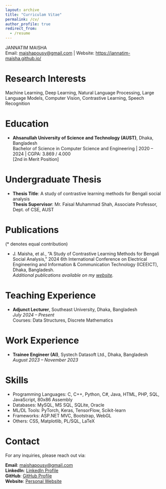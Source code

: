 ```yaml
---
layout: archive
title: "Curriculam Vitae"
permalink: /cv/
author_profile: true
redirect_from:
  - /resume
---
```

<!-- ---
{% include base_path %}

Education
======
* Ph.D in Version Control Theory, GitHub University, 2018 (expected)
* M.S. in Jekyll, GitHub University, 2014
* B.S. in GitHub, GitHub University, 2012

Work experience
======
* Spring 2024: Academic Pages Collaborator
  * Github University
  * Duties includes: Updates and improvements to template
  * Supervisor: The Users

* Fall 2015: Research Assistant
  * Github University
  * Duties included: Merging pull requests
  * Supervisor: Professor Hub

* Summer 2015: Research Assistant
  * Github University
  * Duties included: Tagging issues
  * Supervisor: Professor Git
  
Skills
======
* Skill 1
* Skill 2
  * Sub-skill 2.1
  * Sub-skill 2.2
  * Sub-skill 2.3
* Skill 3

Publications
======
  <ul>{% for post in site.publications reversed %}
    {% include archive-single-cv.html %}
  {% endfor %}</ul>
  
Talks
======
  <ul>{% for post in site.talks reversed %}
    {% include archive-single-talk-cv.html  %}
  {% endfor %}</ul>
  
Teaching
======
  <ul>{% for post in site.teaching reversed %}
    {% include archive-single-cv.html %}
  {% endfor %}</ul>
  
Service and leadership
======
* Currently signed in to 43 different slack teams -->
JANNATIM MAISHA  
Email: maishapousy@gmail.com | Website: https://jannatim-maisha.github.io/

Research Interests
======
Machine Learning, Deep Learning, Natural Language Processing, Large Language Models, Computer Vision, Contrastive Learning, Speech Recognition

Education
======
* **Ahsanullah University of Science and Technology (AUST)**, Dhaka, Bangladesh  
  Bachelor of Science in Computer Science and Engineering | 2020 – 2024 | CGPA: 3.869 / 4.000  
  [2nd in Merit Position]

Undergraduate Thesis
======
* **Thesis Title**: A study of contrastive learning methods for Bengali social analysis  
  **Thesis Supervisor**: Mr. Faisal Muhammad Shah, Associate Professor, Dept. of CSE, AUST

Publications
======
(* denotes equal contribution)
* J. Maisha, et al., “A Study of Contrastive Learning Methods for Bengali Social Analysis,” 2024 6th International Conference on Electrical Engineering and Information & Communication Technology (ICEEICT), Dhaka, Bangladesh.  
*Additional publications available on my [website](https://jannatim-maisha.github.io/).*

Teaching Experience
======
* **Adjunct Lecturer**, Southeast University, Dhaka, Bangladesh  
  *July 2024 – Present*  
  Courses: Data Structures, Discrete Mathematics

Work Experience
======
* **Trainee Engineer (AI)**, Systech Datasoft Ltd., Dhaka, Bangladesh  
  *August 2023 – November 2023*  

Skills
======
* Programming Languages: C, C++, Python, C#, Java, HTML, PHP, SQL, JavaScript, 80x86 Assembly
* Databases: MySQL, MS SQL, SQLite, Oracle
* ML/DL Tools: PyTorch, Keras, TensorFlow, Scikit-learn
* Frameworks: ASP.NET MVC, Bootstrap, WebGL
* Others: CSS, Matplotlib, PL/SQL, LaTeX

<!-- Awards & Achievements
======
* **Dean’s List of Honor** - Top 2% based on B.Sc. results. *2024*
* **Champion** - AUST Software Exhibition (Led winning team for programming club website). *2023*
* **Top 30** - National Girls’ Programming Contest. *2021, 2022*
* **Top 20** - Global Huawei Seeds for the Future program. *2023*
* **Startup Winning Pitch** - Secured $10,000 AWS credit among 34 startups for EONE Technologies. *2023*
* **Campaign Winner** - Taught and won an education campaign by 10 Minute School. *2019*
* **Academic Excellence Scholarship** - 50% tuition waiver based on academic performance at AUST. *2020 – 2024*
* **INFORMATICS’2024 Grant** - Received publication fee grant. *2024*
* **Government Scholarship (Dhaka Board)** - Prestigious scholarship for academic excellence. *2011*

Extracurricular and Voluntary Activities
======
* **Quantum Method Meditation Foundation Course** - Mind development and self-improvement. *2018*
* **Educational Ambassador, 10 Minute School** - Created interactive learning materials and tutorials. *2019*
* **AUST Sports Club** - Participated and won in university tournaments. *2021 – 2023*
* **Sub-Executive, AUST Programming and Informatics Club** - Organized coding events. *2023*
* **Volunteer, Reform Bangladesh** - Engaged in road cleaning and flood relief efforts. *2024* -->

Contact
======
For any inquiries, please reach out via:

**Email**: maishapousy@gmail.com  
**LinkedIn**: [LinkedIn Profile](https://www.linkedin.com/in/jannatim-maisha-a464b41a0/)  
**GitHub**: [GitHub Profile](https://github.com/jannatim-maisha)  
**Website**: [Personal Website](https://jannatim-maisha.github.io/)  